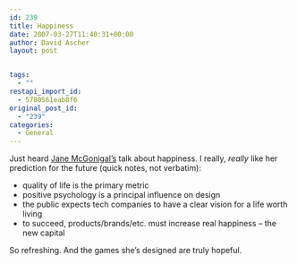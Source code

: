 ```yaml
---
id: 239
title: Happiness
date: 2007-03-27T11:40:31+00:00
author: David Ascher
layout: post


tags:
  - ""
restapi_import_id:
  - 5780561eab8f6
original_post_id:
  - "239"
categories:
  - General
---
```

Just heard [Jane McGonigal&#8217;s](http://avantgame.blogspot.com/) talk about happiness. I really, _really_ like her prediction for the future (quick notes, not verbatim):

  * quality of life is the primary metric
  * positive psychology is a principal influence on design
  * the public expects tech companies to have a clear vision for a life worth living
  * to succeed, products/brands/etc. must increase real happiness &#8211; the new capital

So refreshing. And the games she&#8217;s designed are truly hopeful.